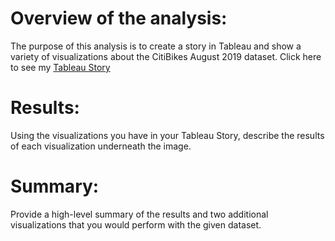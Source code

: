 # Overview of the analysis: 
The purpose of this analysis is to create a story in Tableau and show a variety of visualizations about the CitiBikes August 2019 dataset.
Click here to see my [Tableau Story](https://public.tableau.com/shared/G889BF8ZK?:display_count=n&:origin=viz_share_link)

# Results: 
Using the visualizations you have in your Tableau Story, describe the results of each visualization underneath the image.

# Summary: 
Provide a high-level summary of the results and two additional visualizations that you would perform with the given dataset.
